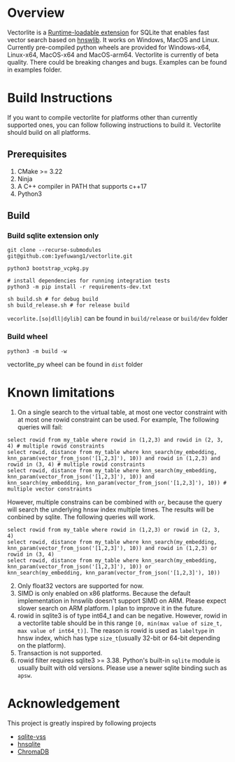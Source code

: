 # Overview
Vectorlite is a [Runtime-loadable extension](https://www.sqlite.org/loadext.html) for SQLite that enables fast vector search based on [hnswlib](https://github.com/nmslib/hnswlib).
It works on Windows, MacOS and Linux.
Currently pre-compiled python wheels are provided for Windows-x64, Linux-x64, MacOS-x64 and MacOS-arm64.
Vectorlite is currently of beta quality. There could be breaking changes and bugs.
Examples can be found in examples folder.
# Build Instructions
If you want to compile vectorlite for platforms other than currently supported ones, you can follow following instructions to build it.
Vectorlite should build on all platforms.
## Prerequisites
1. CMake >= 3.22
2. Ninja
3. A C++ compiler in PATH that supports c++17
4. Python3
## Build
### Build sqlite extension only
```
git clone --recurse-submodules git@github.com:1yefuwang1/vectorlite.git

python3 bootstrap_vcpkg.py

# install dependencies for running integration tests
python3 -m pip install -r requirements-dev.txt

sh build.sh # for debug build
sh build_release.sh # for release build

```
`vecorlite.[so|dll|dylib]` can be found in `build/release` or `build/dev` folder

### Build wheel

```
python3 -m build -w
```
vectorlite_py wheel can be found in `dist` folder
# Known limitations
1. On a single search to the virtual table, at most one vector constraint with at most one rowid constraint can be used. 
For example, The following queries will fail:
```
select rowid from my_table where rowid in (1,2,3) and rowid in (2, 3, 4) # multiple rowid constraints
select rowid, distance from my_table where knn_search(my_embedding, knn_param(vector_from_json('[1,2,3]'), 10)) and rowid in (1,2,3) and rowid in (3, 4) # multiple rowid constraints
select rowid, distance from my_table where knn_search(my_embedding, knn_param(vector_from_json('[1,2,3]'), 10)) and knn_search(my_embedding, knn_param(vector_from_json('[1,2,3]'), 10)) # multiple vector constraints

``` 
However, multiple constrains can be combined with `or`, because the query will search the underlying hnsw index multiple times. The results will be conbined by sqlite.
The following queries will work.
```
select rowid from my_table where rowid in (1,2,3) or rowid in (2, 3, 4)
select rowid, distance from my_table where knn_search(my_embedding, knn_param(vector_from_json('[1,2,3]'), 10)) and rowid in (1,2,3) or rowid in (3, 4)
select rowid, distance from my_table where knn_search(my_embedding, knn_param(vector_from_json('[1,2,3]'), 10)) or knn_search(my_embedding, knn_param(vector_from_json('[1,2,3]'), 10)) 
```
2. Only float32 vectors are supported for now.
3. SIMD is only enabled on x86 platforms. Because the default implementation in hnswlib doesn't support SIMD on ARM. Please expect slower search on ARM platform. I plan to improve it in the future.
4. rowid in sqlite3 is of type int64_t and can be negative. However, rowid in a vectorlite table should be in this range `[0, min(max value of size_t, max value of int64_t)]`. The reason is rowid is used as `labeltype` in hnsw index, which has type `size_t`(usually 32-bit or 64-bit depending on the platform).
5. Transaction is not supported.
6. rowid filter requires sqlite3 >= 3.38. Python's built-in `sqlite` module is usually built with old versions. Please use a newer sqlite binding such as `apsw`.

# Acknowledgement
This project is greatly inspired by following projects
- [sqlite-vss](https://github.com/asg017/sqlite-vss)
- [hnsqlite](https://github.com/jiggy-ai/hnsqlite)
- [ChromaDB](https://github.com/chroma-core/chroma)